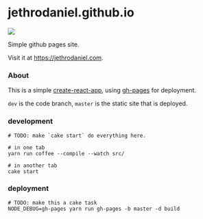 # jethrodaniel.github.io

![](https://github.com/jethrodaniel/productivity/workflows/build/badge.svg)

Simple github pages site.

Visit it at <https://jethrodaniel.com>.

### About

This is a simple [create-react-app](https://github.com/facebook/create-react-app), using [gh-pages](https://www.npmjs.com/package/gh-pages) for deployment.

`dev` is the code branch, `master` is the static site that is deployed.

### development

```
# TODO: make `cake start` do everything here.

# in one tab
yarn run coffee --compile --watch src/

# in another tab
cake start
```

### deployment

```
# TODO: make this a cake task
NODE_DEBUG=gh-pages yarn run gh-pages -b master -d build
```
